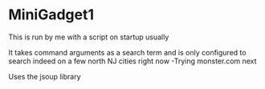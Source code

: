 # MiniGadget1

This is run by me with a script on startup usually

It takes command arguments as a search term and is only configured to search indeed on a few north NJ cities right now
  -Trying monster.com next


Uses the jsoup library
